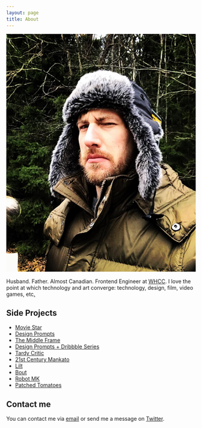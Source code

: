 ```yaml
---
layout: page
title: About
---
```


<img class='about' src='/images/about.jpg' alt='photo of Michael Knepprath' />

Husband. Father. Almost Canadian. Frontend Engineer at [WHCC](http://www.whcc.com/). I love the point at which technology and art converge: technology, design, film, video games, etc[.](/gifs)

## Side Projects

  - [Movie Star](http://moviestarapp.com/)
  - [Design Prompts](https://twitter.com/designprompts)
  - [The Middle Frame](https://twitter.com/themiddleframe)
  - [Design Prompts + Dribbble Series](https://dribbble.com/mknepprath/buckets/257652-Design-Prompts-Series)
  - [Tardy Critic](http://tardycritic.com)
  - [21st Century Mankato](https://twitter.com/21stCenturyKato)
  - [Lilt](https://twitter.com/familiarlilt)
  - [Bout](https://twitter.com/bout_bot)
  - [Robot MK](https://twitter.com/robot_mk)
  - [Patched Tomatoes](http://mknepprath.com/patched-tomatoes)

## Contact me

You can contact me via [email](mailto:michael@mknepprath.com) or send me a message on [Twitter](https://www.twitter.com/mknepprath/).
